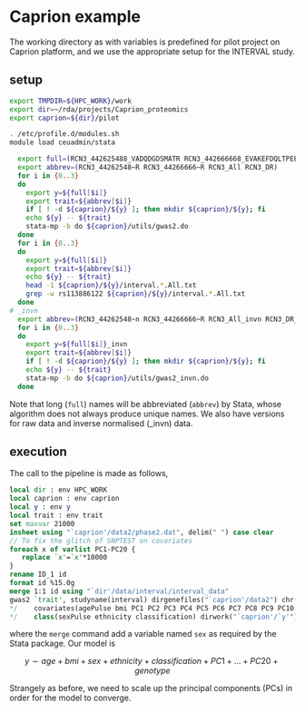# Caprion example

The working directory as with variables is predefined for pilot project on Caprion platform, and we use the appropriate setup for the INTERVAL study.

## setup

```bash
export TMPDIR=${HPC_WORK}/work
export dir=~/rda/projects/Caprion_proteomics
export caprion=${dir}/pilot

. /etc/profile.d/modules.sh
module load ceuadmin/stata

  export full=(RCN3_442625488_VADQDGDSMATR RCN3_442666668_EVAKEFDQLTPEESQAR RCN3_All RCN3_DR)
  export abbrev=(RCN3_44262548~R RCN3_44266666~R RCN3_All RCN3_DR)
  for i in {0..3}
  do
    export y=${full[$i]}
    export trait=${abbrev[$i]}
    if [ ! -d ${caprion}/${y} ]; then mkdir ${caprion}/${y}; fi
    echo ${y} -- ${trait}
    stata-mp -b do ${caprion}/utils/gwas2.do
  done
  for i in {0..3}
  do
    export y=${full[$i]}
    export trait=${abbrev[$i]}
    echo ${y} -- ${trait}
    head -1 ${caprion}/${y}/interval.*.All.txt
    grep -w rs113886122 ${caprion}/${y}/interval.*.All.txt
  done
# _invn
  export abbrev=(RCN3_44262548~n RCN3_44266666~R RCN3_All_invn RCN3_DR_invn)
  for i in {0..3}
  do
    export y=${full[$i]}_invn
    export trait=${abbrev[$i]}
    if [ ! -d ${caprion}/${y} ]; then mkdir ${caprion}/${y}; fi
    echo ${y} -- ${trait}
    stata-mp -b do ${caprion}/utils/gwas2_invn.do
  done
```

Note that long (`full`) names will be abbreviated (`abbrev`) by Stata, whose algorithm does not always produce unique names. We also have versions for raw data and inverse normalised (_invn) data.

## execution

The call to the pipeline is made as follows,

```stata
local dir : env HPC_WORK
local caprion : env caprion
local y : env y
local trait : env trait
set maxvar 21000
insheet using "`caprion'/data2/phase2.dat", delim(" ") case clear
// To fix the glitch of SNPTEST on covariates
foreach x of varlist PC1-PC20 {
   replace `x'=`x'*10000
}
rename ID_1 id
format id %15.0g
merge 1:1 id using "`dir'/data/interval/interval_data"
gwas2 `trait', studyname(interval) dirgenefiles("`caprion'/data2") chr(19) /*
*/    covariates(agePulse bmi PC1 PC2 PC3 PC4 PC5 PC6 PC7 PC8 PC9 PC10 PC11 PC12 PC13 PC14 PC15 PC16 PC17 PC18 PC19 PC20) /*
*/    class(sexPulse ethnicity classification) dirwork("`caprion'/`y'") outfmt(txt)
```

where the `merge` command add a variable named `sex` as required by the Stata package. Our model is 

$$y \sim age + bmi + sex + ethnicity + classification + PC1 + \ldots + PC20 + genotype$$

Strangely as before, we need to scale up the principal components (PCs) in order for the model to converge.
